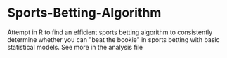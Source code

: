 # Sports-Betting-Algorithm
Attempt in R to find an efficient sports betting algorithm to consistently determine whether you can "beat the bookie" in sports betting with basic statistical models. See more in the analysis file
